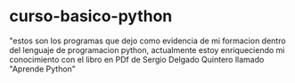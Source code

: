 # curso-basico-python

"estos son los programas que dejo como evidencia de mi formacion dentro del lenguaje de programacion python,
actualmente estoy enriqueciendo mi conocimiento con el libro en PDf de Sergio Delgado Quintero llamado "Aprende Python"
